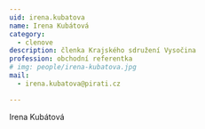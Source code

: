 ```yaml
---
uid: irena.kubatova
name: Irena Kubátová
category:
  - clenove
description: členka Krajského sdružení Vysočina
profession: obchodní referentka
# img: people/irena-kubatova.jpg
mail:
  - irena.kubatova@pirati.cz

---
```


Irena Kubátová
